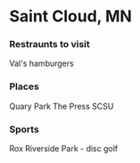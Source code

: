 # Saint Cloud, MN

### Restraunts to visit
Val's hamburgers

### Places
Quary Park
The Press
SCSU  

### Sports
Rox
Riverside Park - disc golf
